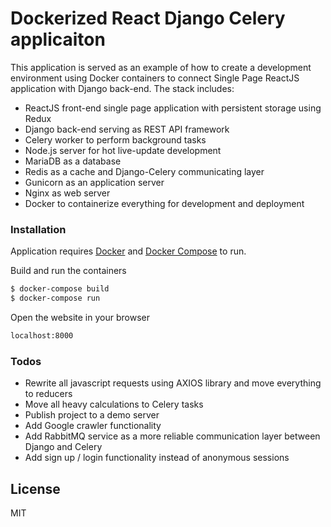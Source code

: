 # Dockerized React Django Celery applicaiton

This application is served as an example of how to create a development environment using Docker containers to connect Single Page ReactJS application with Django back-end. The stack includes:

  - ReactJS front-end single page application with persistent storage using Redux
  - Django back-end serving as REST API framework
  - Celery worker to perform background tasks
  - Node.js server for hot live-update development
  - MariaDB as a database
  - Redis as a cache and Django-Celery communicating layer
  - Gunicorn as an application server
  - Nginx as web server
  - Docker to containerize everything for development and deployment



### Installation

Application requires [Docker](https://docker.com/) and [Docker Compose](https://docs.docker.com/compose/) to run.

Build and run the containers

```sh
$ docker-compose build
$ docker-compose run
```

Open the website in your browser

```sh
localhost:8000
```

### Todos

 - Rewrite all javascript requests using AXIOS library and move everything to reducers
 - Move all heavy calculations to Celery tasks
 - Publish project to a demo server
 - Add Google crawler functionality
 - Add RabbitMQ service as a more reliable communication layer between Django and Celery
 - Add sign up / login functionality instead of anonymous sessions

License
----

MIT